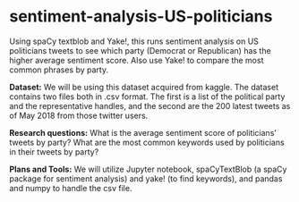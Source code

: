 # sentiment-analysis-US-politicians
Using spaCy textblob and Yake!, this runs sentiment analysis on US politicians tweets to see which party (Democrat or Republican) has the higher average sentiment score. Also use Yake! to compare the most common phrases by party.

**Dataset:**
We will be using this dataset acquired from kaggle. The dataset contains two files both in .csv format. The first is a list of the political party and the representative handles, and the second are the 200 latest tweets as of May 2018 from those twitter users. 


**Research questions:**
What is the average sentiment score of politicians’ tweets by party?
What are the most common keywords used by politicians in their tweets by party?


**Plans and Tools:**
We will utilize Jupyter notebook, spaCyTextBlob (a spaCy package for sentiment analysis) and yake! (to find keywords), and pandas and numpy to handle the csv file.
